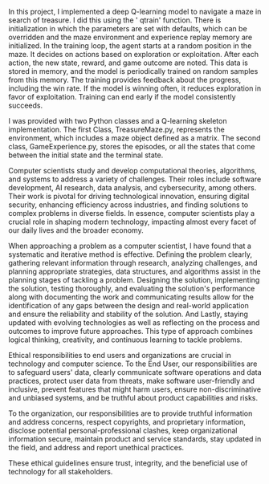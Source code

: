 In this project, I implemented a deep Q-learning model to navigate a maze in search of treasure. I did this using the ' qtrain' function. There is initialization in which the parameters are set with defaults, which can be overridden and the maze environment and experience replay memory are initialized. In the training loop, the agent starts at a random position in the maze. It decides on actions based on exploration or exploitation. After each action, the new state, reward, and game outcome are noted. This data is stored in memory, and the model is periodically trained on random samples from this memory. The training provides feedback about the progress, including the win rate. If the model is winning often, it reduces exploration in favor of exploitation. Training can end early if the model consistently succeeds. 

I was provided with two Python classes and a Q-learning skeleton implementation. The first Class, TreasureMaze.py, represents the environment, which includes a maze object defined as a matrix. The second class, GameExperience.py, stores the episodes, or all the states that come between the initial state and the terminal state. 

Computer scientists study and develop computational theories, algorithms, and systems to address a variety of challenges. Their roles include software development, AI research, data analysis, and cybersecurity, among others. Their work is pivotal for driving technological innovation, ensuring digital security, enhancing efficiency across industries, and finding solutions to complex problems in diverse fields. In essence, computer scientists play a crucial role in shaping modern technology, impacting almost every facet of our daily lives and the broader economy.

When approaching a problem as a computer scientist, I have found that a systematic and iterative method is effective. Defining the problem clearly, gathering relevant information through research, analyzing challenges, and planning appropriate strategies, data structures, and algorithms assist in the planning stages of tackling a problem. Designing the solution, implementing the solution, testing thoroughly, and evaluating the solution's performance along with documenting the work and communicating results allow for the identification of any gaps between the design and real-world application and ensure the reliability and stability of the solution. And Lastly, staying updated with evolving technologies as well as reflecting on the process and outcomes to improve future approaches. This type of approach combines logical thinking, creativity, and continuous learning to tackle problems.

Ethical responsibilities to end users and organizations are crucial in technology and computer science. To the End User, our responsibilities are to safeguard users' data, clearly communicate software operations and data practices, protect user data from threats, make software user-friendly and inclusive, prevent features that might harm users, ensure non-discriminative and unbiased systems, and be truthful about product capabilities and risks. 

To the organization, our responsibilities are to provide truthful information and address concerns, respect copyrights, and proprietary information, disclose potential personal-professional clashes, keep organizational information secure, maintain product and service standards, stay updated in the field, and address and report unethical practices. 

These ethical guidelines ensure trust, integrity, and the beneficial use of technology for all stakeholders.

